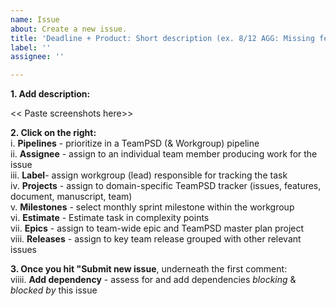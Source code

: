 ```yaml
---
name: Issue
about: Create a new issue.
title: 'Deadline + Product: Short description (ex. 8/12 AGG: Missing feedback loop)'
label: ''
assignee: ''

---
```


**1. Add description:** 

<< Paste screenshots here>>
 
**2. Click on the right:**  
i. **Pipelines** - prioritize in a TeamPSD (& Workgroup) pipeline  
ii. **Assignee** - assign to an individual team member producing work for the issue  
iii. **Label**- assign workgroup (lead) responsible for tracking the task  
iv. **Projects** - assign to domain-specific TeamPSD tracker (issues, features, document, manuscript, team)  
v. **Milestones** - select monthly sprint milestone within the workgroup   
vi. **Estimate** - Estimate task in complexity points   
vii. **Epics** - assign to team-wide epic and TeamPSD master plan project  
viii. **Releases** - assign to key team release grouped with other relevant issues  

**3. Once you hit "Submit new issue**, underneath the first comment:   
viiii. **Add dependency** - assess for and add dependencies *blocking* & *blocked by* this issue


